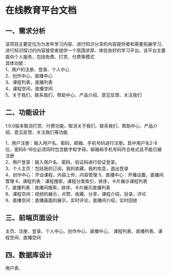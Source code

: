 # 在线教育平台文档

## 一、需求分析

该项目主要定位为为发布学习内容、进行知识分享的内容提供者和需要拓展学习、进行知识探讨的内容接受者提供一个氛围浓厚、体验良好的学习平台。该平台主要面向个人服务，包括免费、打赏、付费等模式  
具体功能：  
1、用户的注册、登录、个人中心  
2、创作中心、直播中心  
3、课程列表，直播列表  
4、课程空间，直播空间  
5、关于我们、联系我们、帮助中心、产品介绍、意见反馈、关注我们  



## 二、功能设计

1.0.0版本取消打赏、付费功能，取消关于我们、联系我们、帮助中心、产品介绍、意见反馈、关注我们等功能  

1、用户注册：输入用户名、密码、邮箱、手机号码进行注册。其中用户名2-8位，密码8-16位必须同时包含数字和字母，邮箱和手机号码符合格式且不能已被注册  
2、用户登录：输入用户名、密码、验证码进行验证登录。  
3、个人主页：包括我的订阅，我的收藏，我的信息，退出登录  
4、创作中心：开设课程，内容上传，内容管理
5、直播中心：开播设置，直播间管理
6、课程列表：课程搜索，课程分类索引，排序，卡片展示课程列表  
7、直播列表：直播间搜索，排序，卡片展示直播列表  
8、课程空间：视频的展示，点赞、收藏、分享，课程介绍，目录，评论  
9、直播空间：直播画面的展示，实时评论，直播间介绍，实时回放

## 三、前端页面设计

主页、注册、登录、个人中心、创作中心、直播中心、 课程列表、直播列表、课程空间、直播空间   


## 四、数据库设计

用户表、

